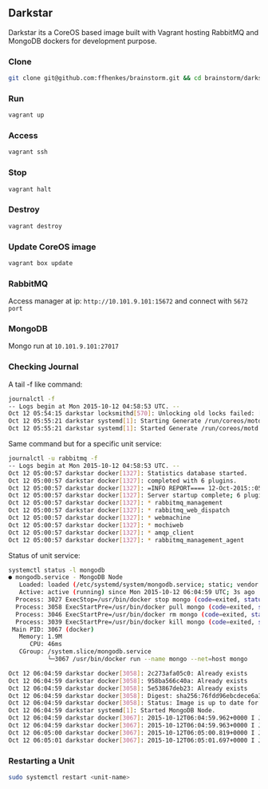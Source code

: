 ## Darkstar 

Darkstar its a CoreOS based image built with Vagrant hosting RabbitMQ and MongoDB dockers for development purpose.

### Clone

```bash
git clone git@github.com:ffhenkes/brainstorm.git && cd brainstorm/darkstar
```

### Run

```bash
vagrant up
```

### Access

```bash
vagrant ssh
```

### Stop

```bash
vagrant halt
```

### Destroy

```bash
vagrant destroy
```

### Update CoreOS image

```bash
vagrant box update
```

### RabbitMQ

Access manager at ip: `http://10.101.9.101:15672` and connect with `5672 port`

### MongoDB

Mongo run at `10.101.9.101:27017`

### Checking Journal

A tail -f like command:

```bash
journalctl -f  
-- Logs begin at Mon 2015-10-12 04:58:53 UTC. --
Oct 12 05:54:15 darkstar locksmithd[570]: Unlocking old locks failed: [etcd.service etcd2.service] are inactive. Retrying in 5m0s.
Oct 12 05:55:21 darkstar systemd[1]: Starting Generate /run/coreos/motd...
Oct 12 05:55:21 darkstar systemd[1]: Started Generate /run/coreos/motd.
```

Same command but for a specific unit service:

```bash
journalctl -u rabbitmq -f
-- Logs begin at Mon 2015-10-12 04:58:53 UTC. --
Oct 12 05:00:57 darkstar docker[1327]: Statistics database started.
Oct 12 05:00:57 darkstar docker[1327]: completed with 6 plugins.
Oct 12 05:00:57 darkstar docker[1327]: =INFO REPORT==== 12-Oct-2015::05:00:57 ===
Oct 12 05:00:57 darkstar docker[1327]: Server startup complete; 6 plugins started.
Oct 12 05:00:57 darkstar docker[1327]: * rabbitmq_management
Oct 12 05:00:57 darkstar docker[1327]: * rabbitmq_web_dispatch
Oct 12 05:00:57 darkstar docker[1327]: * webmachine
Oct 12 05:00:57 darkstar docker[1327]: * mochiweb
Oct 12 05:00:57 darkstar docker[1327]: * amqp_client
Oct 12 05:00:57 darkstar docker[1327]: * rabbitmq_management_agent
```

Status of unit service:

```bash
systemctl status -l mongodb
● mongodb.service - MongoDB Node
   Loaded: loaded (/etc/systemd/system/mongodb.service; static; vendor preset: disabled)
   Active: active (running) since Mon 2015-10-12 06:04:59 UTC; 3s ago
  Process: 3027 ExecStop=/usr/bin/docker stop mongo (code=exited, status=0/SUCCESS)
  Process: 3058 ExecStartPre=/usr/bin/docker pull mongo (code=exited, status=0/SUCCESS)
  Process: 3046 ExecStartPre=/usr/bin/docker rm mongo (code=exited, status=0/SUCCESS)
  Process: 3039 ExecStartPre=/usr/bin/docker kill mongo (code=exited, status=0/SUCCESS)
 Main PID: 3067 (docker)
   Memory: 1.9M
      CPU: 46ms
   CGroup: /system.slice/mongodb.service
           └─3067 /usr/bin/docker run --name mongo --net=host mongo

Oct 12 06:04:59 darkstar docker[3058]: 2c273afa05c0: Already exists
Oct 12 06:04:59 darkstar docker[3058]: 958ba566c40a: Already exists
Oct 12 06:04:59 darkstar docker[3058]: 5e53867deb23: Already exists
Oct 12 06:04:59 darkstar docker[3058]: Digest: sha256:76fdd96ebcdece6a38b4caffc6e2fabf4e1934e944c792269b497f3edfeaa376
Oct 12 06:04:59 darkstar docker[3058]: Status: Image is up to date for mongo:latest
Oct 12 06:04:59 darkstar systemd[1]: Started MongoDB Node.
Oct 12 06:04:59 darkstar docker[3067]: 2015-10-12T06:04:59.962+0000 I JOURNAL  [initandlisten] journal dir=/data/db/journal
Oct 12 06:04:59 darkstar docker[3067]: 2015-10-12T06:04:59.963+0000 I JOURNAL  [initandlisten] recover : no journal files present, no recovery needed
Oct 12 06:05:00 darkstar docker[3067]: 2015-10-12T06:05:00.819+0000 I JOURNAL  [initandlisten] preallocateIsFaster=true 15.8
Oct 12 06:05:01 darkstar docker[3067]: 2015-10-12T06:05:01.697+0000 I JOURNAL  [initandlisten] preallocateIsFaster=true 16.44
``` 

### Restarting a Unit

```bash
sudo systemctl restart <unit-name>
```

